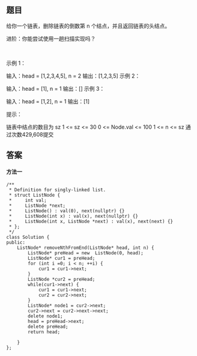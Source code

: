 ## 题目
给你一个链表，删除链表的倒数第 n 个结点，并且返回链表的头结点。

进阶：你能尝试使用一趟扫描实现吗？

 

示例 1：


输入：head = [1,2,3,4,5], n = 2
输出：[1,2,3,5]
示例 2：

输入：head = [1], n = 1
输出：[]
示例 3：

输入：head = [1,2], n = 1
输出：[1]
 

提示：

链表中结点的数目为 sz
1 <= sz <= 30
0 <= Node.val <= 100
1 <= n <= sz
通过次数429,608提交

## 答案

#### 方法一
```
/**
 * Definition for singly-linked list.
 * struct ListNode {
 *     int val;
 *     ListNode *next;
 *     ListNode() : val(0), next(nullptr) {}
 *     ListNode(int x) : val(x), next(nullptr) {}
 *     ListNode(int x, ListNode *next) : val(x), next(next) {}
 * };
 */
class Solution {
public:
    ListNode* removeNthFromEnd(ListNode* head, int n) {
        ListNode* preHead = new  ListNode(0, head);
        ListNode* cur1 = preHead;
        for (int i =0; i < n; ++i) {
            cur1 = cur1->next;
        }
        ListNode *cur2 = preHead;
        while(cur1->next) {
            cur1 = cur1->next;
            cur2 = cur2->next;
        }
        ListNode* node1 = cur2->next;
        cur2->next = cur2->next->next;
        delete node1;
        head = preHead->next;
        delete preHead;
        return head;

    }
};
```
